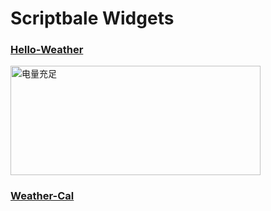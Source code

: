 # Scriptbale Widgets

### [Hello-Weather](https://github.com/xkerwin/Hello-Weather)

<img src="https://github.com/xkerwin/Hello-Weather/blob/main/image/电量充足.jpg" width = "400" height = "175" alt="电量充足" 
align=center>

### [Weather-Cal](https://github.com/xkerwin/Weather-Cal)
